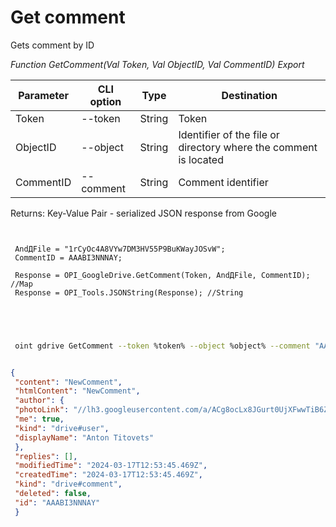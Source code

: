﻿---
sidebar_position: 2
---

# Get comment
 Gets comment by ID


*Function GetComment(Val Token, Val ObjectID, Val CommentID) Export*

 | Parameter | CLI option | Type | Destination |
 |-|-|-|-|
 | Token | --token | String | Token |
 | ObjectID | --object | String | Identifier of the file or directory where the comment is located |
 | CommentID | --comment | String | Comment identifier |

 
 Returns: Key-Value Pair - serialized JSON response from Google

```bsl title="Code example"
	
 
 AndДFile = "1rCyOc4A8VYw7DM3HV55P9BuKWayJOSvW";
 CommentID = AAABI3NNNAY;
 
 Response = OPI_GoogleDrive.GetComment(Token, AndДFile, CommentID); //Map
 Response = OPI_Tools.JSONString(Response); //String
 

	
```

```sh title="CLI command example"
 
 oint gdrive GetComment --token %token% --object %object% --comment "AAABI3NNNAY"


```


```json title="Result"

{
 "content": "NewComment",
 "htmlContent": "NewComment",
 "author": {
 "photoLink": "//lh3.googleusercontent.com/a/ACg8ocLx8JGurt0UjXFwwTiB6ZoDPWslW1EnfCTahrwrIllM6Q=s50-c-k-no",
 "me": true,
 "kind": "drive#user",
 "displayName": "Anton Titovets"
 },
 "replies": [],
 "modifiedTime": "2024-03-17T12:53:45.469Z",
 "createdTime": "2024-03-17T12:53:45.469Z",
 "kind": "drive#comment",
 "deleted": false,
 "id": "AAABI3NNNAY"
 }

```

